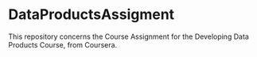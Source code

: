 # DataProductsAssigment

This repository concerns the Course Assignment for the Developing Data Products Course, from Coursera.
